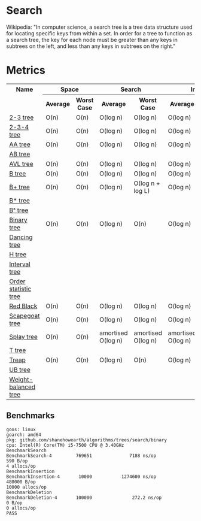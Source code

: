 # Search
Wikipedia: "In computer science, a search tree is a tree data structure used for
locating specific keys from within a set. In order for a tree to function as a
search tree, the key for each node must be greater than any keys in subtrees on
the left, and less than any keys in subtrees on the right."

# Metrics
<table>
    <tr>
        <th>Name</th>
        <th colspan="2" style="text-align:center">Space</th>
        <th colspan="2" style="text-align:center">Search</th>
        <th colspan="2" style="text-align:center">Insert</th>
        <th colspan="2" style="text-align:center">Delete</th>
    </tr>
    <tr>
        <td></td>
        <th style="text-align:center">Average</th>
        <th style="text-align:center">Worst Case</th>
        <th style="text-align:center">Average</th>
        <th style="text-align:center">Worst Case</th>
        <th style="text-align:center">Average</th>
        <th style="text-align:center">Worst Case</th>
        <th style="text-align:center">Average</th>
        <th style="text-align:center">Worst Case</th>
    </tr>
    <tr>
        <td><a href="https://en.wikipedia.org/wiki/2%E2%80%933_tree"
        title="2-3 tree, Wikipedia">2-3 tree</a></td>
        <td>O(n)</td>
        <td>O(n)</td>
        <td>O(log n)</td>
        <td>O(log n)</td>
        <td>O(log n)</td>
        <td>O(log n)</td>
        <td>O(log n)</td>
        <td>O(log n)</td>
    </tr>
    <tr>
        <td><a href="https://en.wikipedia.org/wiki/2%E2%80%933%E2%80%934_tree"
        title="2-3-4 tree, Wikipedia">2-3-4 tree</a></td>
        <td>O(n)</td>
        <td>O(n)</td>
        <td>O(log n)</td>
        <td>O(log n)</td>
        <td>O(log n)</td>
        <td>O(log n)</td>
        <td>O(log n)</td>
        <td>O(log n)</td>
    </tr>
    <tr>
        <td><a href="https://en.wikipedia.org/wiki/AA_tree"
        title="AA tree, Wikipedia">AA tree</a></td>
        <td>O(n)</td>
        <td>O(n)</td>
        <td>O(log n)</td>
        <td>O(log n)</td>
        <td>O(log n)</td>
        <td>O(log n)</td>
        <td>O(log n)</td>
        <td>O(log n)</td>
    </tr>
    <tr>
        <td><a href="https://en.wikipedia.org/wiki/(a,b)-tree"
        title="AB tree, Wikipedia">AB tree</a></td>
        <td></td>
        <td></td>
        <td></td>
        <td></td>
        <td></td>
        <td></td>
        <td></td>
        <td></td>
    </tr>
    <tr>
        <td><a href="https://en.wikipedia.org/wiki/AVL_tree"
        title="AVL tree, Wikipedia">AVL tree</a></td>
        <td>O(n)</td>
        <td>O(n)</td>
        <td>O(log n)</td>
        <td>O(log n)</td>
        <td>O(log n)</td>
        <td>O(log n)</td>
        <td>O(log n)</td>
        <td>O(log n)</td>
    </tr>
    <tr>
        <td><a href="https://en.wikipedia.org/wiki/B-tree"
        title="B tree, Wikipedia">B tree</a></td>
        <td>O(n)</td>
        <td>O(n)</td>
        <td>O(log n)</td>
        <td>O(log n)</td>
        <td>O(log n)</td>
        <td>O(log n)</td>
        <td>O(log n)</td>
        <td>O(log n)</td>
    </tr>
    <tr>
        <td><a href="https://en.wikipedia.org/wiki/B%2B_tree"
        title="B+ tree, Wikipedia">B+ tree</a></td>
        <td>O(n)</td>
        <td>O(n)</td>
        <td>O(log n)</td>
        <td>O(log n + log L)</td>
        <td>O(log n)</td>
        <td>O(M*log n + log L)</td>
        <td>O(log n)</td>
        <td>O(M*log n + log L)</td>
    </tr>
    <tr>
        <td><a href="https://en.wikipedia.org/wiki/B-tree#Variants"
        title="B* tree, Wikipedia">B* tree</a></td>
        <td></td>
        <td></td>
        <td></td>
        <td></td>
        <td></td>
        <td></td>
        <td></td>
        <td></td>
    </tr>
    <tr>
        <td><a href="https://en.wikipedia.org/wiki/Bx-tree"
        title="Bˣ tree, Wikipedia">Bˣ tree</a></td>
        <td></td>
        <td></td>
        <td></td>
        <td></td>
        <td></td>
        <td></td>
        <td></td>
        <td></td>
    </tr>
    <tr>
        <td><a href="https://en.wikipedia.org/wiki/Binary_search_tree"
        title="Binary tree, Wikipedia">Binary tree</a></td>
        <td>O(n)</td>
        <td>O(n)</td>
        <td>O(log n)</td>
        <td>O(n)</td>
        <td>O(log n)</td>
        <td>O(n)</td>
        <td>O(log n)</td>
        <td>O(n)</td>
    </tr>
    <tr>
        <td><a href="https://en.wikipedia.org/wiki/Dancing_tree"
        title="Dancing tree, Wikipedia">Dancing tree</a></td>
        <td></td>
        <td></td>
        <td></td>
        <td></td>
        <td></td>
        <td></td>
        <td></td>
        <td></td>
    </tr>
    <tr>
        <td><a href="https://en.wikipedia.org/wiki/HTree"
        title="H tree, Wikipedia">H tree</a></td>
        <td></td>
        <td></td>
        <td></td>
        <td></td>
        <td></td>
        <td></td>
        <td></td>
        <td></td>
    </tr>
    <tr>
        <td><a href="https://en.wikipedia.org/wiki/Interval_tree"
        title="Interval tree, Wikipedia">Interval tree</a></td>
        <td></td>
        <td></td>
        <td></td>
        <td></td>
        <td></td>
        <td></td>
        <td></td>
        <td></td>
    </tr>
    <tr>
        <td><a href="https://en.wikipedia.org/wiki/Order_statistic_tree"
        title="Order statistic tree, Wikipedia">Order statistic tree</a></td>
        <td></td>
        <td></td>
        <td></td>
        <td></td>
        <td></td>
        <td></td>
        <td></td>
        <td></td>
    </tr>
    <tr>
        <td><a href="https://en.wikipedia.org/wiki/Red%E2%80%93black_tree"
        title="Wikipedia">Red Black</a></td>
        <td>O(n)</td>
        <td>O(n)</td>
        <td>O(log n)</td>
        <td>O(log n)</td>
        <td>O(log n)</td>
        <td>O(log n)</td>
        <td>O(log n)</td>
        <td>O(log n)</td>
    </tr>
    <tr>
        <td><a href="https://en.wikipedia.org/wiki/Scapegoat_tree"
        title="Scapegoat tree, Wikipedia">Scapegoat tree</a></td>
        <td>O(n)</td>
        <td>O(n)</td>
        <td>O(log n)</td>
        <td>O(log n)</td>
        <td>O(log n)</td>
        <td>amortised O(log n)</td>
        <td>O(log n)</td>
        <td>amortised O(log n)</td>
    </tr>
    <tr>
        <td><a href="https://en.wikipedia.org/wiki/Splay_tree"
        title="Splay tree, Wikipedia">Splay tree</a></td>
        <td>O(n)</td>
        <td>O(n)</td>
        <td>amortised O(log n)</td>
        <td>amortised O(log n)</td>
        <td>amortised O(log n)</td>
        <td>amortised O(log n)</td>
        <td>amortised O(log n)</td>
        <td>amortised O(log n)</td>
    </tr>
    <tr>
        <td><a href="https://en.wikipedia.org/wiki/T-tree"
        title="T tree, Wikipedia">T tree</a></td>
        <td></td>
        <td></td>
        <td></td>
        <td></td>
        <td></td>
        <td></td>
        <td></td>
        <td></td>
    </tr>
    <tr>
        <td><a href="https://en.wikipedia.org/wiki/Treap"
        title="Treap, Wikipedia">Treap</a></td>
        <td>O(n)</td>
        <td>O(n)</td>
        <td>O(log n)</td>
        <td>O(n)</td>
        <td>O(log n)</td>
        <td>O(n)</td>
        <td>O(log n)</td>
        <td>O(n)</td>
    </tr>
    <tr>
        <td><a href="https://en.wikipedia.org/wiki/UB-tree"
        title="UB tree, Wikipedia">UB tree</a></td>
        <td></td>
        <td></td>
        <td></td>
        <td></td>
        <td></td>
        <td></td>
        <td></td>
        <td></td>
    </tr>
    <tr>
        <td><a href="https://en.wikipedia.org/wiki/Weight-balanced_tree"
        title="Weight-balanced tree, Wikipedia">Weight-balanced tree</a></td>
        <td></td>
        <td></td>
        <td></td>
        <td></td>
        <td></td>
        <td></td>
        <td></td>
        <td></td>
    </tr>
</table>

## Benchmarks
```
goos: linux
goarch: amd64
pkg: github.com/shanehowearth/algorithms/trees/search/binary
cpu: Intel(R) Core(TM) i5-7500 CPU @ 3.40GHz
BenchmarkSearch
BenchmarkSearch-4         769651              7188 ns/op             590 B/op
4 allocs/op
BenchmarkInsertion
BenchmarkInsertion-4       10000           1274600 ns/op          480000 B/op
10000 allocs/op
BenchmarkDeletion
BenchmarkDeletion-4       100000               272.2 ns/op             0 B/op
0 allocs/op
PASS
```
